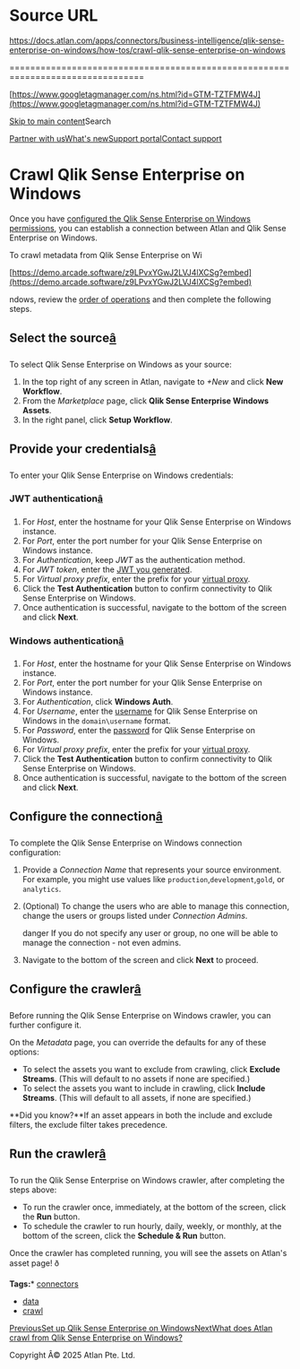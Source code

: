 # Source URL
https://docs.atlan.com/apps/connectors/business-intelligence/qlik-sense-enterprise-on-windows/how-tos/crawl-qlik-sense-enterprise-on-windows

================================================================================

<!--
canonical: https://docs.atlan.com/apps/connectors/business-intelligence/qlik-sense-enterprise-on-windows/how-tos/crawl-qlik-sense-enterprise-on-windows
link-alternate: https://docs.atlan.com/apps/connectors/business-intelligence/qlik-sense-enterprise-on-windows/how-tos/crawl-qlik-sense-enterprise-on-windows
meta-description: Once you have [configured the Qlik Sense Enterprise on Windows permissions](/apps/connectors/business-intelligence/qlik-sense-enterprise-on-windows/how-tos/how-.
meta-docsearch:docusaurus_tag: docs-default-current
meta-docsearch:language: en
meta-docsearch:version: current
meta-docusaurus_locale: en
meta-docusaurus_tag: docs-default-current
meta-docusaurus_version: current
meta-generator: Docusaurus v3.8.1
meta-og-description: Once you have [configured the Qlik Sense Enterprise on Windows permissions](/apps/connectors/business-intelligence/qlik-sense-enterprise-on-windows/how-tos/how-.
meta-og-locale: en
meta-og-title: Crawl Qlik Sense Enterprise on Windows | Atlan Documentation
meta-og-url: https://docs.atlan.com/apps/connectors/business-intelligence/qlik-sense-enterprise-on-windows/how-tos/crawl-qlik-sense-enterprise-on-windows
meta-twitter:card: summary_large_image
meta-viewport: width=device-width,initial-scale=1
title: Crawl Qlik Sense Enterprise on Windows | Atlan Documentation
-->

[https://www.googletagmanager.com/ns.html?id=GTM-TZTFMW4J](https://www.googletagmanager.com/ns.html?id=GTM-TZTFMW4J)

[Skip to main content](#__docusaurus_skipToContent_fallback)Search

[Partner with us](https://docs.google.com/forms/d/e/1FAIpQLScuAIhCm2GS7YFstrOjawbP8J7PUmOynQo7wI2yGCcCyEcVSw/viewform)[What's new](https://shipped.atlan.com/)[Support portal](https://atlan.zendesk.com/auth/v2/login/signin?return_to=https%3A%2F%2Fatlan.zendesk.com%2Fhc%2Fen-us&theme=hc&locale=en-us&brand_id=1900000425113&auth_origin=1900000425113%2Cfalse%2Ctrue)[Contact support](/support/submit-request)

Crawl Qlik Sense Enterprise on Windows
======================================

Once you have [configured the Qlik Sense Enterprise on Windows permissions](/apps/connectors/business-intelligence/qlik-sense-enterprise-on-windows/how-tos/set-up-qlik-sense-enterprise-on-windows), you can establish a connection between Atlan and Qlik Sense Enterprise on Windows.

To crawl metadata from Qlik Sense Enterprise on Wi

[https://demo.arcade.software/z9LPvxYGwJ2LVJ4lXCSg?embed](https://demo.arcade.software/z9LPvxYGwJ2LVJ4lXCSg?embed)

ndows, review the [order of operations](/product/connections/how-tos/order-workflows) and then complete the following steps.

Select the source[â](#select-the-source "Direct link to Select the source")
-----------------------------------------------------------------------------

To select Qlik Sense Enterprise on Windows as your source:

1. In the top right of any screen in Atlan, navigate to *\+New* and click **New Workflow**.
2. From the *Marketplace* page, click **Qlik Sense Enterprise Windows Assets**.
3. In the right panel, click **Setup Workflow**.

Provide your credentials[â](#provide-your-credentials "Direct link to Provide your credentials")
--------------------------------------------------------------------------------------------------

To enter your Qlik Sense Enterprise on Windows credentials:

### JWT authentication[â](#jwt-authentication "Direct link to JWT authentication")

1. For *Host*, enter the hostname for your Qlik Sense Enterprise on Windows instance.
2. For *Port*, enter the port number for your Qlik Sense Enterprise on Windows instance.
3. For *Authentication*, keep *JWT* as the authentication method.
4. For *JWT token*, enter the [JWT you generated](/apps/connectors/business-intelligence/qlik-sense-enterprise-on-windows/how-tos/set-up-qlik-sense-enterprise-on-windows).
5. For *Virtual proxy prefix*, enter the prefix for your [virtual proxy](/apps/connectors/business-intelligence/qlik-sense-enterprise-on-windows/how-tos/set-up-qlik-sense-enterprise-on-windows#jwt-authentication).
6. Click the **Test Authentication** button to confirm connectivity to Qlik Sense Enterprise on Windows.
7. Once authentication is successful, navigate to the bottom of the screen and click **Next**.

### Windows authentication[â](#windows-authentication "Direct link to Windows authentication")

1. For *Host*, enter the hostname for your Qlik Sense Enterprise on Windows instance.
2. For *Port*, enter the port number for your Qlik Sense Enterprise on Windows instance.
3. For *Authentication*, click **Windows Auth**.
4. For *Username*, enter the [username](/apps/connectors/business-intelligence/qlik-sense-enterprise-on-windows/how-tos/set-up-qlik-sense-enterprise-on-windows#create-user-in-qlik-sense-enterprise-on-windows) for Qlik Sense Enterprise on Windows in the `domain\username` format.
5. For *Password*, enter the [password](/apps/connectors/business-intelligence/qlik-sense-enterprise-on-windows/how-tos/set-up-qlik-sense-enterprise-on-windows#create-user-in-qlik-sense-enterprise-on-windows) for Qlik Sense Enterprise on Windows.
6. For *Virtual proxy prefix*, enter the prefix for your [virtual proxy](/apps/connectors/business-intelligence/qlik-sense-enterprise-on-windows/how-tos/set-up-qlik-sense-enterprise-on-windows#windows-authentication).
7. Click the **Test Authentication** button to confirm connectivity to Qlik Sense Enterprise on Windows.
8. Once authentication is successful, navigate to the bottom of the screen and click **Next**.

Configure the connection[â](#configure-the-connection "Direct link to Configure the connection")
--------------------------------------------------------------------------------------------------

To complete the Qlik Sense Enterprise on Windows connection configuration:

1. Provide a *Connection Name* that represents your source environment. For example, you might use values like `production`,`development`,`gold`, or `analytics`.
2. (Optional) To change the users who are able to manage this connection, change the users or groups listed under *Connection Admins*.

    danger If you do not specify any user or group, no one will be able to manage the connection \- not even admins.
3. Navigate to the bottom of the screen and click **Next** to proceed.

Configure the crawler[â](#configure-the-crawler "Direct link to Configure the crawler")
-----------------------------------------------------------------------------------------

Before running the Qlik Sense Enterprise on Windows crawler, you can further configure it.

On the *Metadata* page, you can override the defaults for any of these options:

* To select the assets you want to exclude from crawling, click **Exclude Streams**. (This will default to no assets if none are specified.)
* To select the assets you want to include in crawling, click **Include Streams**. (This will default to all assets, if none are specified.)

**Did you know?**If an asset appears in both the include and exclude filters, the exclude filter takes precedence.

Run the crawler[â](#run-the-crawler "Direct link to Run the crawler")
-----------------------------------------------------------------------

To run the Qlik Sense Enterprise on Windows crawler, after completing the steps above:

* To run the crawler once, immediately, at the bottom of the screen, click the **Run** button.
* To schedule the crawler to run hourly, daily, weekly, or monthly, at the bottom of the screen, click the **Schedule \& Run** button.

Once the crawler has completed running, you will see the assets on Atlan's asset page! ð

**Tags:*** [connectors](/tags/connectors)
* [data](/tags/data)
* [crawl](/tags/crawl)

[PreviousSet up Qlik Sense Enterprise on Windows](/apps/connectors/business-intelligence/qlik-sense-enterprise-on-windows/how-tos/set-up-qlik-sense-enterprise-on-windows)[NextWhat does Atlan crawl from Qlik Sense Enterprise on Windows?](/apps/connectors/business-intelligence/qlik-sense-enterprise-on-windows/references/what-does-atlan-crawl-from-qlik-sense-enterprise-on-windows)

Copyright Â© 2025 Atlan Pte. Ltd.

